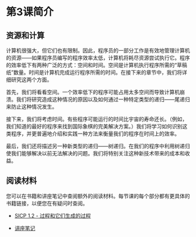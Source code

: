 # 第3课简介

## 资源和计算

计算机很强大，但它们也有限制。因此，程序员的一部分工作是有效地管理计算机的资源——如果程序员编写的程序效率太低，计算机将耗尽资源尝试执行它。程序的效率低下有两种广泛的方式：空间和时间。空间是计算机执行程序所需的“草稿纸”数量。时间是计算机完成运行程序所需的时间。在接下来的章节中，我们将详细研究这两个方面。

首先，我们将看看空间。一个效率低下的程序可能占用太多空间而导致计算机崩溃。我们将研究造成这种情况的原因以及如何通过一种特定类型的递归——尾递归来防止这种情况发生。

接下来，我们将考虑时间。有些程序可能运行的时间比宇宙的寿命还长。（例如，我们知道的最好的程序来找到国际象棋的完美解决方案。）我们将学习如何识别这类程序，并更普遍地介绍和实践一种方法来衡量我们的程序在时间上的效率。

最后，我们还将描述另一种新类型的递归——树递归。在我们的程序中利用树递归使我们能够解决以前无法解决的问题。我们将特别关注这种新技术带来的成本和收益。

## 阅读材料

您可以在书籍和讲座笔记中查阅额外的阅读材料。每节课的每个部分都有更具体的书籍链接，以便您在有疑问时查阅。

+   [SICP 1.2 - 过程和它们生成的过程](http://mitpress.mit.edu/sicp/full-text/book/book-Z-H-11.html)

+   [讲座笔记](http://inst.eecs.berkeley.edu/~cs61as/reader/notes.pdf#page=14)
